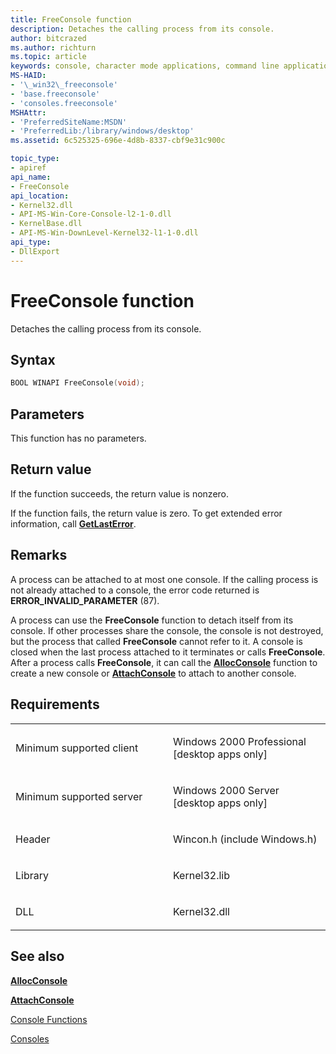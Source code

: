 ```yaml
---
title: FreeConsole function
description: Detaches the calling process from its console.
author: bitcrazed
ms.author: richturn
ms.topic: article
keywords: console, character mode applications, command line applications, terminal applications, console api
MS-HAID:
- '\_win32\_freeconsole'
- 'base.freeconsole'
- 'consoles.freeconsole'
MSHAttr:
- 'PreferredSiteName:MSDN'
- 'PreferredLib:/library/windows/desktop'
ms.assetid: 6c525325-696e-4d8b-8337-cbf9e31c900c

topic_type:
- apiref
api_name:
- FreeConsole
api_location:
- Kernel32.dll
- API-MS-Win-Core-Console-l2-1-0.dll
- KernelBase.dll
- API-MS-Win-DownLevel-Kernel32-l1-1-0.dll
api_type:
- DllExport
---
```


# FreeConsole function


Detaches the calling process from its console.

Syntax
------

```C
BOOL WINAPI FreeConsole(void);
```

Parameters
----------

This function has no parameters.

Return value
------------

If the function succeeds, the return value is nonzero.

If the function fails, the return value is zero. To get extended error information, call [**GetLastError**](https://msdn.microsoft.com/library/windows/desktop/ms679360).

Remarks
-------

A process can be attached to at most one console. If the calling process is not already attached to a console, the error code returned is **ERROR\_INVALID\_PARAMETER** (87).

A process can use the **FreeConsole** function to detach itself from its console. If other processes share the console, the console is not destroyed, but the process that called **FreeConsole** cannot refer to it. A console is closed when the last process attached to it terminates or calls **FreeConsole**. After a process calls **FreeConsole**, it can call the [**AllocConsole**](allocconsole.md) function to create a new console or [**AttachConsole**](attachconsole.md) to attach to another console.

Requirements
------------

<table>
<colgroup>
<col width="50%" />
<col width="50%" />
</colgroup>
<tbody>
<tr class="odd">
<td><p>Minimum supported client</p></td>
<td><p>Windows 2000 Professional [desktop apps only]</p></td>
</tr>
<tr class="even">
<td><p>Minimum supported server</p></td>
<td><p>Windows 2000 Server [desktop apps only]</p></td>
</tr>
<tr class="odd">
<td><p>Header</p></td>
<td>Wincon.h (include Windows.h)</td>
</tr>
<tr class="even">
<td><p>Library</p></td>
<td>Kernel32.lib</td>
</tr>
<tr class="odd">
<td><p>DLL</p></td>
<td>Kernel32.dll</td>
</tr>
<tr class="even">
</tr>
<tr class="odd">
</tr>
<tr class="even">
</tr>
</tbody>
</table>

## <span id="see_also"></span>See also


[**AllocConsole**](allocconsole.md)

[**AttachConsole**](attachconsole.md)

[Console Functions](console-functions.md)

[Consoles](consoles.md)

 

 




